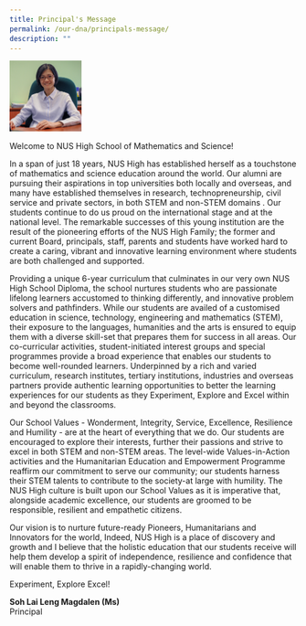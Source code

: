 ```yaml
---
title: Principal's Message
permalink: /our-dna/principals-message/
description: ""
---
```

<img src="/images/principal.jpg" style="width:25%">

Welcome to NUS High School of Mathematics and Science!

In a span of just 18 years, NUS High has established herself as a touchstone of mathematics and science education around the world. Our alumni are pursuing their aspirations in top universities both locally and overseas, and many have established themselves in research, technopreneurship, civil service and private sectors, in both STEM and non-STEM domains . Our students continue to do us proud on the international stage and at the national level. The remarkable successes of this young institution are the result of the pioneering efforts of the NUS High Family; the former and current Board, principals, staff, parents and students have worked hard to create a caring, vibrant and innovative learning environment where students are both challenged and supported.

Providing a unique 6-year curriculum that culminates in our very own NUS High School Diploma, the school nurtures students who are passionate lifelong learners accustomed to thinking differently, and innovative problem solvers and pathfinders. While our students are availed of a customised education in science, technology, engineering and mathematics (STEM), their exposure to the languages, humanities and the arts is ensured to equip them with a diverse skill-set that prepares them for success in all areas. Our co-curricular activities, student-initiated interest groups and special programmes provide a broad experience that enables our students to become well-rounded learners. Underpinned by a rich and varied curriculum, research institutes, tertiary institutions, industries and overseas partners provide authentic learning opportunities to better the learning experiences for our students as they Experiment, Explore and Excel within and beyond the classrooms.

Our School Values - Wonderment, Integrity, Service, Excellence, Resilience and Humility - are at the heart of everything that we do. Our students are encouraged to explore their interests, further their passions and strive to excel in both STEM and non-STEM areas. The level-wide Values-in-Action activities and the Humanitarian Education and Empowerment Programme reaffirm our commitment to serve our community; our students harness their STEM talents to contribute to the society-at large with humility. The NUS High culture is built upon our School Values as it is imperative that, alongside academic excellence, our students are groomed to be responsible, resilient and empathetic citizens.

Our vision is to nurture future-ready Pioneers, Humanitarians and Innovators for the world, Indeed, NUS High is a place of discovery and growth and I believe that the holistic education that our students receive will help them develop a spirit of independence, resilience and confidence that will enable them to thrive in a rapidly-changing world.

Experiment, Explore Excel!

**Soh Lai Leng Magdalen (Ms)**<br>
Principal